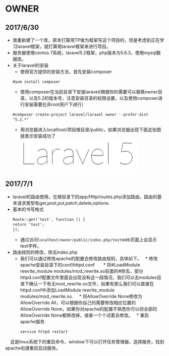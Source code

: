 # OWNER
## 2017/6/30
  * 我重新建了一个库，原本打算用TP做为框架写这个项目的，但是考虑到正在学习laravel框架，就打算用laravel框架来进行项目。
  * 服务器使用centos 7系统，laravel5.2框架，php版本为5.6.3，使用mysql数据库。
  * 关于laravel的安装
    * 使用官方提供的安装方法，首先安装composer
    ```
    #yum install composer
    ```
    * 使用composer在当前目录下安装laravel(根据你的需要可以替换owner目录，以及5.2的版本号，注意安装目录的权限设置，以及使用composer进行安装需要在非root用户下进行）
    ```
    #composer create-project laravel/laravel owner --prefer-dist "5.2.*"
    ```
    * 用浏览器进入localhost/项目根目录/public，如果浏览器出现下面这张图就表示安装成功了
    ![](https://github.com/FYKANG/owner/raw/master/githubIMG/laravelCheck.png)
## 2017/7/1
  * laravel的路由使用，在根目录下的app/Http/routes.php添加路由，路由的基本请求类型有get,post,put,patch,delete,options.
  * 基本的书写格式
  	```laravel
  	Route::get('test', function () {
  	return 'test';
  	});
  	````
  	* 通过访问`localhost/owner/public/index.php/test`web页面上会显示test字样。
 * 路由规则的修改，除去index.php
  	* 我们可以通过修改apache的配置去修改路由规则，具体如下。
    	* 修改apache安装目录下的conf/httpd.conf
      	* 将#LoadModule rewrite_module modules/mod_rewrite.so前面的#除去，部分httpd.conf配置文件里面会出现没有这一段情况，我们可以去modules目录下确认一下有无mod_rewrite.so文件，如果有那么我们可以直接在httpd.conf中添加LoadModule rewrite_module modules/mod_rewrite.so.
      	* 将AllowOverride None修改为AllowOverride All，可以根据你自己的需要修改相应位置的AllowOverride None，如果你对apache的配置不熟悉你可以将全部的AllowOverride None都修改掉，或者一个个试着去修改。
   		* 重启apache服务
      ```
      service httpd restart
      ```
      这是linux系统下的重启命令，window下可以打开任务管理器，选择服务，找到apache右键重启启动服务。
